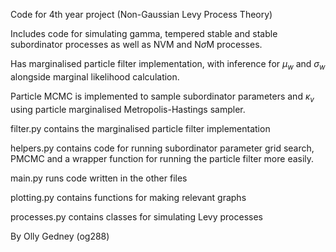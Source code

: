 Code for 4th year project (Non-Gaussian Levy Process Theory)

Includes code for simulating gamma, tempered stable and stable subordinator processes as well as NVM and N$\sigma$M processes. 

Has marginalised particle filter implementation, with inference for $\mu_w$ and $\sigma_w$ alongside marginal likelihood calculation.

Particle MCMC is implemented to sample subordinator parameters and $\kappa_v$ using particle marginalised Metropolis-Hastings sampler.


filter.py contains the marginalised particle filter implementation

helpers.py contains code for running subordinator parameter grid search, PMCMC and a wrapper function for running the particle filter more easily.

main.py runs code written in the other files

plotting.py contains functions for making relevant graphs

processes.py contains classes for simulating Levy processes

By Olly Gedney (og288)
